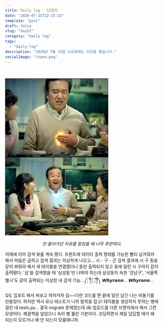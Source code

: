 ```yaml
---
title: Daily log - 52일차
date: "2020-07-15T22:15:32"
template: "post"
draft: false
slug: "day52"
category: "daily log"
tags:
  - "daily-log"
description: "2020년 7월 15일 수요일에는 이것을 했습니다."
socialImage: "/naon.png"
---
```


<br>

![day52](/media/200715-day52.jpg)
*<center>안 돌아가던 이유를 알았을 때 너무 후련하다.</center>*

어제에 이어 검색 뷰를 계속 짰다. 프론트에 데이터 출력 형태를 가능한 빨리 넘겨줘야 해서 마음은 급하고 검색 결과는 이상하게 나오고... 시 - 구 - 군 검색 결과에 시 구 동을 같이 쏴줘야 해서 세 테이블을 연결했더니 동만 출력되지 않고 동에 달린 시 구까지 같이 출력됐다. '삼'을 검색했을 때 '삼성동'만 나와야 하는데 삼성동이 속한 '강남구', '서울특별시'도 같이 출력되는 이상한 내 검색 기능...༼;´༎ຶ ۝ ༎ຶ༽ 𝙒𝙝𝙮𝙧𝙖𝙣𝙤... 𝙒𝙝𝙮𝙧𝙖𝙣𝙤...

Q도 임포트 해서 써보고 여차저차 길~~다란 코드를 짠 끝에 일단 날긴 나는 비둘기를 만들었다. 하지만 역시 유닛 테스트가 나의 발목을 잡고! 테이블을 생성하지 못하는 병에 걸린 내 tests.py... 결국 migrate 문제였는데 db 업로드를 다른 브랜치에서 해서 그런 모양이다. 해결책을 알았으니 속이 뻥 뚫린 기분이다. 코딩하면서 제일 답답할 때가 왜 되는지 모르거나 왜 안 되는지 모를때니까.